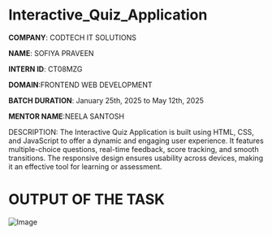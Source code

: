 # Interactive_Quiz_Application

**COMPANY**: CODTECH IT SOLUTIONS

**NAME**: SOFIYA PRAVEEN

**INTERN ID**: CT08MZG

**DOMAIN**:FRONTEND WEB DEVELOPMENT

**BATCH DURATION**: January 25th, 2025 to May 12th, 2025

**MENTOR NAME**:NEELA SANTOSH

DESCRIPTION: The Interactive Quiz Application is built using HTML, CSS, and JavaScript to offer a dynamic and engaging user experience. It features multiple-choice questions, real-time feedback, score tracking, and smooth transitions. The responsive design ensures usability across devices, making it an effective tool for learning or assessment.


# OUTPUT OF THE TASK 
![Image](https://github.com/user-attachments/assets/988d2120-e95b-49c5-b4f2-afd9cd5c3685)
